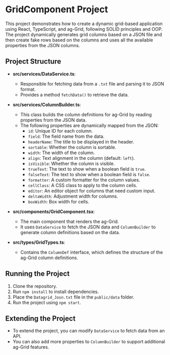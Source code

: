 # GridComponent Project

This project demonstrates how to create a dynamic grid-based application using React, TypeScript, and ag-Grid, following SOLID principles and OOP. The project dynamically generates grid columns based on a JSON file and then create fake rows based on the columns and uses all the available properties from the JSON columns.

## Project Structure

- **src/services/DataService.ts**:
  - Responsible for fetching data from a `.txt` file and parsing it to JSON format.
  - Provides a method `fetchData()` to retrieve the data.

- **src/services/ColumnBuilder.ts**:
  - This class builds the column definitions for ag-Grid by reading properties from the JSON data.
  - The following properties are dynamically mapped from the JSON:
    - `id`: Unique ID for each column.
    - `field`: The field name from the data.
    - `headerName`: The title to be displayed in the header.
    - `sortable`: Whether the column is sortable.
    - `width`: The width of the column.
    - `align`: Text alignment in the column (default: `left`).
    - `isVisible`: Whether the column is visible.
    - `trueText`: The text to show when a boolean field is `true`.
    - `falseText`: The text to show when a boolean field is `false`.
    - `formatter`: A custom formatter for the column values.
    - `cellClass`: A CSS class to apply to the column cells.
    - `editor`: An editor object for columns that need custom input.
    - `deltaWidth`: Adjustment width for columns.
    - `boxWidth`: Box width for cells.

- **src/components/GridComponent.tsx**:
  - The main component that renders the ag-Grid.
  - It uses `DataService` to fetch the JSON data and `ColumnBuilder` to generate column definitions based on the data.

- **src/types/GridTypes.ts**:
  - Contains the `ColumnDef` interface, which defines the structure of the ag-Grid column definitions.

## Running the Project

1. Clone the repository.
2. Run `npm install` to install dependencies.
3. Place the `Datagrid_Josn.txt` file in the `public/data` folder.
4. Run the project using `npm start`.

## Extending the Project

- To extend the project, you can modify `DataService` to fetch data from an API.
- You can also add more properties to `ColumnBuilder` to support additional ag-Grid features.
